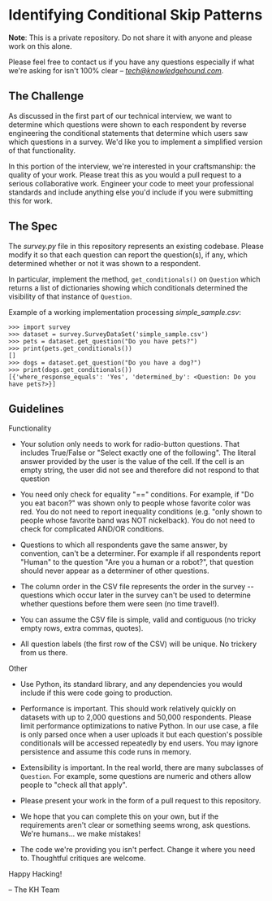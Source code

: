 Identifying Conditional Skip Patterns
=====================================

**Note**: This is a private repository. Do not share it with anyone and please work on this alone.

Please feel free to contact us if you have any questions especially if what we're asking for isn't 100% clear – *tech@knowledgehound.com*.

The Challenge
-------------

As discussed in the first part of our technical interview, we want to determine which questions were shown to each respondent by reverse engineering the conditional statements that determine which users saw which questions in a survey. We'd like you to implement a simplified version of that functionality.

In this portion of the interview, we're interested in your craftsmanship: the quality of your work. Please treat this as you would a pull request to a serious collaborative work. Engineer your code to meet your professional standards and include anything else you'd include if you were submitting this for work.

The Spec
--------

The *survey.py* file in this repository represents an existing codebase. Please modify it so that each question can report the question(s), if any, which determined whether or not it was shown to a respondent.

In particular, implement the method, `get_conditionals()` on `Question` which returns a list of dictionaries showing which conditionals determined the visibility of that instance of `Question`.

Example of a working implementation processing *simple_sample.csv*:

    >>> import survey
    >>> dataset = survey.SurveyDataSet('simple_sample.csv')
    >>> pets = dataset.get_question("Do you have pets?")
    >>> print(pets.get_conditionals())
    []
    >>> dogs = dataset.get_question("Do you have a dog?")
    >>> print(dogs.get_conditionals())
    [{'where_response_equals': 'Yes', 'determined_by': <Question: Do you have pets?>}]

Guidelines
----------

Functionality

 - Your solution only needs to work for radio-button questions. That includes True/False or "Select exactly one of the following". The literal answer provided by the user is the value of the cell. If the cell is an empty string, the user did not see and therefore did not respond to that question

 - You need only check for equality "==" conditions. For example, if "Do you eat bacon?" was shown only to people whose favorite color was red. You do not need to report inequality conditions (e.g. "only shown to people whose favorite band was NOT nickelback). You do not need to check for complicated AND/OR conditions.

 - Questions to which all respondents gave the same answer, by convention, can't be a determiner. For example if all respondents report "Human" to the question "Are you a human or a robot?", that question should never appear as a determiner of other questions.

 - The column order in the CSV file represents the order in the survey -- questions which occur later in the survey can't be used to determine whether questions before them were seen (no time travel!).

 - You can assume the CSV file is simple, valid and contiguous (no tricky empty rows, extra commas, quotes).

 - All question labels (the first row of the CSV) will be unique. No trickery from us there.

Other

 - Use Python, its standard library, and any dependencies you would include if this were code going to production.

 - Performance is important. This should work relatively quickly on datasets with up to 2,000 questions and 50,000 respondents. Please limit performance optimizations to native Python. In our use case, a file is only parsed once when a user uploads it but each question's possible conditionals will be accessed repeatedly by end users. You may ignore persistence and assume this code runs in memory.

 - Extensibility is important. In the real world, there are many subclasses of `Question`. For example, some questions are numeric and others allow people to "check all that apply".

 - Please present your work in the form of a pull request to this repository.

 - We hope that you can complete this on your own, but if the requirements aren't clear or something seems wrong, ask questions. We're humans... we make mistakes!

 - The code we're providing you isn't perfect. Change it where you need to. Thoughtful critiques are welcome.

Happy Hacking!

– The KH Team

